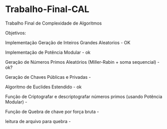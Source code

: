 # Trabalho-Final-CAL
 Trabalho Final de Complexidade de Algoritmos


Objetivos:

Implementação Geração de Inteiros Grandes Aleatorios - OK

Implementação de Potência Modular - ok

Geração de Números Primos Aleatórios (Miller-Rabin + soma sequencial) - ok?

Geração de Chaves Públicas e Privadas -

Algoritmo de Euclides Estendido - ok

Função de Criptografar e descriptografar números primos (usando Potência Modular) - 

Função de Quebra de chave por força bruta - 

leitura de arquivo para quebra - 